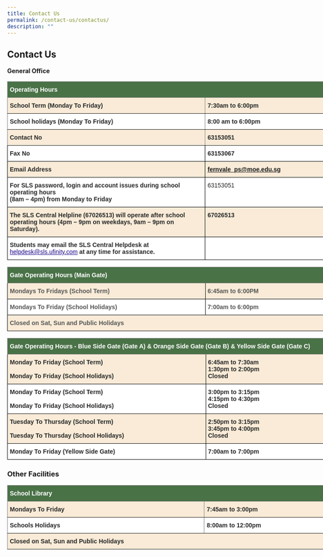 ```yaml
---
title: Contact Us
permalink: /contact-us/contactus/
description: ""
---
```

## Contact Us


**General Office**

<style type="text/css">
.tg  {border-collapse:collapse;border-spacing:0;}
.tg td{border-color:black;border-style:solid;border-width:1px;font-family:Arial, sans-serif;font-size:14px;
  overflow:hidden;padding:10px 5px;word-break:normal;}
.tg th{border-color:black;border-style:solid;border-width:1px;font-family:Arial, sans-serif;font-size:14px;
  font-weight:normal;overflow:hidden;padding:10px 5px;word-break:normal;}
.tg .tg-93om{background-color:#F9EBD7;color:#21088A;font-weight:bold;text-align:left;text-decoration:underline;vertical-align:top}
.tg .tg-3srz{background-color:#4A7247;border-color:inherit;color:#FFF;font-weight:bold;text-align:left;vertical-align:top}
.tg .tg-7zkw{background-color:#FFF;color:#282828;text-align:left;vertical-align:top}
.tg .tg-fr2s{background-color:#FFF;border-color:inherit;color:#282828;font-weight:bold;text-align:left;vertical-align:top}
.tg .tg-6e5h{background-color:#F9EBD7;border-color:inherit;color:#282828;font-weight:bold;text-align:left;vertical-align:top}
.tg .tg-hr73{background-color:#FFF;color:#282828;font-weight:bold;text-align:left;vertical-align:top}
.tg .tg-3q3a{background-color:#F9EBD7;color:#282828;font-weight:bold;text-align:left;vertical-align:top}
</style>
<table class="tg" style="undefined;table-layout: fixed; width: 912px">
<colgroup>
<col style="width: 459px">
<col style="width: 453px">
</colgroup>
<thead>
  <tr>
    <th class="tg-3srz" colspan="2">Operating Hours </th>
  </tr>
</thead>
<tbody>
  <tr>
    <td class="tg-6e5h">School Term (Monday To Friday) </td>
    <td class="tg-6e5h">7:30am to 6:00pm</td>
  </tr>
  <tr>
    <td class="tg-fr2s">School holidays (Monday To Friday)</td>
    <td class="tg-fr2s">8:00 am to 6:00pm</td>
  </tr>
  <tr>
    <td class="tg-6e5h">Contact No</td>
    <td class="tg-6e5h">63153051</td>
  </tr>
  <tr>
    <td class="tg-hr73">Fax No</td>
    <td class="tg-hr73">63153067</td>
  </tr>
  <tr>
    <td class="tg-3q3a">Email Address</td>
    <td class="tg-93om"><a href="mailto:fernvale_ps@moe.edu.sg">fernvale_ps@moe.edu.sg</a></td>
  </tr>
  <tr>
    <td class="tg-hr73">For SLS password, login and account issues during school operating hours<br>(8am – 4pm) from Monday to Friday</td>
    <td class="tg-7zkw"><span style="font-weight:normal"> </span>63153051</td>
  </tr>
  <tr>
    <td class="tg-3q3a">The SLS Central Helpline (67026513) will operate after school operating hours (4pm – 9pm on weekdays, 9am – 9pm on Saturday).  </td>
    <td class="tg-3q3a"> 67026513</td>
  </tr>
  <tr>
    <td class="tg-hr73">Students may email the SLS Central Helpdesk at <a href="mailto:helpdesk@sls.ufinity.com"><span style="font-weight:500;text-decoration:underline;color:#21088A">helpdesk@sls.ufinity.com</span></a> at any time for assistance.</td>
    <td class="tg-hr73"> </td>
  </tr>
</tbody>
</table>



<style type="text/css">
.tg  {border-collapse:collapse;border-spacing:0;}
.tg td{border-color:black;border-style:solid;border-width:1px;font-family:Arial, sans-serif;font-size:14px;
  overflow:hidden;padding:10px 5px;word-break:normal;}
.tg th{border-color:black;border-style:solid;border-width:1px;font-family:Arial, sans-serif;font-size:14px;
  font-weight:normal;overflow:hidden;padding:10px 5px;word-break:normal;}
.tg .tg-6odz{background-color:#F9EBD7;color:#575756;font-weight:bold;text-align:left;vertical-align:top}
.tg .tg-3srz{background-color:#4A7247;border-color:inherit;color:#FFF;font-weight:bold;text-align:left;vertical-align:top}
.tg .tg-sna6{background-color:#FFF;color:#575756;font-weight:bold;text-align:left;vertical-align:top}
</style>
<table class="tg" style="undefined;table-layout: fixed; width: 918px">
<colgroup>
<col style="width: 459px">
<col style="width: 459px">
</colgroup>
<thead>
  <tr>
    <th class="tg-3srz" colspan="2"><span style="font-weight:bold;color:#FFF;background-color:#4A7247">Gate Operating Hours (Main Gate)</span></th>
  </tr>
</thead>
<tbody>
  <tr>
    <td class="tg-6odz"><span style="font-weight:bold;color:#575756;background-color:#F9EBD7">Mondays To Fridays (School Term)</span></td>
    <td class="tg-6odz"><span style="font-weight:bold;color:#575756;background-color:#F9EBD7">6:45am to 6:00PM</span></td>
  </tr>
  <tr>
    <td class="tg-sna6"><span style="font-weight:bold;color:#575756;background-color:#FFF">Mondays To Friday (School Holidays)</span></td>
    <td class="tg-sna6"><span style="font-weight:bold;color:#575756;background-color:#FFF">7:00am to 6:00pm</span></td>
  </tr>
  <tr>
    <td class="tg-6odz" colspan="2"><span style="font-weight:bold;color:#575756;background-color:#F9EBD7">Closed on Sat, Sun and Public Holidays</span></td>
  </tr>
</tbody>
</table>

<style type="text/css">
.tg  {border-collapse:collapse;border-spacing:0;}
.tg td{border-color:black;border-style:solid;border-width:1px;font-family:Arial, sans-serif;font-size:14px;
  overflow:hidden;padding:10px 5px;word-break:normal;}
.tg th{border-color:black;border-style:solid;border-width:1px;font-family:Arial, sans-serif;font-size:14px;
  font-weight:normal;overflow:hidden;padding:10px 5px;word-break:normal;}
.tg .tg-xx3l{background-color:#4A7247;border-color:inherit;color:#FFF;font-weight:bold;text-align:left;vertical-align:middle}
.tg .tg-3q3a{background-color:#F9EBD7;color:#282828;font-weight:bold;text-align:left;vertical-align:top}
.tg .tg-hr73{background-color:#FFF;color:#282828;font-weight:bold;text-align:left;vertical-align:top}
</style>
<table class="tg" style="undefined;table-layout: fixed; width: 920px">
<colgroup>
<col style="width: 460px">
<col style="width: 460px">
</colgroup>
<thead>
  <tr>
    <th class="tg-xx3l" colspan="2"><span style="font-weight:bold;color:#FFF;background-color:#4A7247">Gate Operating Hours - Blue Side Gate (Gate A) &amp; Orange Side Gate (Gate B) &amp; Yellow Side Gate (Gate C)</span></th>
  </tr>
</thead>
<tbody>
  <tr>
    <td class="tg-3q3a">Monday To Friday (School Term)<br><br>Monday To Friday (School Holidays)</td>
    <td class="tg-3q3a">6:45am to 7:30am<br>1:30pm to 2:00pm<br> Closed</td>
  </tr>
  <tr>
    <td class="tg-hr73">Monday To Friday (School Term)<br><br>Monday To Friday (School Holidays)</td>
    <td class="tg-hr73">3:00pm to 3:15pm<br>4:15pm to 4:30pm<br>Closed</td>
  </tr>
  <tr>
    <td class="tg-3q3a">Tuesday To Thursday (School Term)<br><br>Tuesday To Thursday (School Holidays)</td>
    <td class="tg-3q3a">2:50pm to 3:15pm<br>3:45pm to 4:00pm<br>Closed</td>
  </tr>
  <tr>
    <td class="tg-hr73">Monday To Friday (Yellow Side Gate)</td>
    <td class="tg-hr73">7:00am to 7:00pm</td>
  </tr>
</tbody>
</table>

### Other Facilities

<style type="text/css">
.tg  {border-collapse:collapse;border-spacing:0;}
.tg td{border-color:black;border-style:solid;border-width:1px;font-family:Arial, sans-serif;font-size:14px;
  overflow:hidden;padding:10px 5px;word-break:normal;}
.tg th{border-color:black;border-style:solid;border-width:1px;font-family:Arial, sans-serif;font-size:14px;
  font-weight:normal;overflow:hidden;padding:10px 5px;word-break:normal;}
.tg .tg-3srz{background-color:#4A7247;border-color:inherit;color:#FFF;font-weight:bold;text-align:left;vertical-align:top}
.tg .tg-fr2s{background-color:#FFF;border-color:inherit;color:#282828;font-weight:bold;text-align:left;vertical-align:top}
.tg .tg-6e5h{background-color:#F9EBD7;border-color:inherit;color:#282828;font-weight:bold;text-align:left;vertical-align:top}
</style>
<table class="tg" style="undefined;table-layout: fixed; width: 908px">
<colgroup>
<col style="width: 457px">
<col style="width: 451px">
</colgroup>
<thead>
  <tr>
    <th class="tg-3srz" colspan="2"><span style="font-weight:bold;color:#FFF;background-color:#4A7247">School Library</span></th>
  </tr>
</thead>
<tbody>
  <tr>
    <td class="tg-6e5h"><span style="font-weight:bold;color:#282828;background-color:#F9EBD7">Mondays To Friday</span></td>
    <td class="tg-6e5h"><span style="font-weight:bold;color:#282828;background-color:#F9EBD7">7:45am to 3:00pm</span></td>
  </tr>
  <tr>
    <td class="tg-fr2s"><span style="font-weight:bold;color:#282828;background-color:#FFF">Schools Holidays</span></td>
    <td class="tg-fr2s"><span style="font-weight:bold;color:#282828;background-color:#FFF">8:00am to 12:00pm</span></td>
  </tr>
  <tr>
    <td class="tg-6e5h" colspan="2"><span style="font-weight:bold;color:#282828;background-color:#F9EBD7">Closed on Sat, Sun and Public Holidays</span></td>
  </tr>
</tbody>
</table>